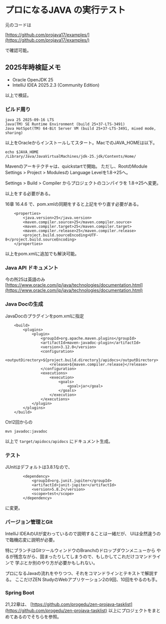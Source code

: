# プロになるJAVA の実行テスト

元のコードは

[https://github.com/projava17/examples/](https://github.com/projava17/examples/)

で確認可能。

## 2025年時検証メモ

- Oracle OpenJDK 25
- IntelliJ IDEA 2025.2.3 (Community Edition)

以上で検証。

### ビルド周り

```
java 25 2025-09-16 LTS
Java(TM) SE Runtime Environment (build 25+37-LTS-3491)
Java HotSpot(TM) 64-Bit Server VM (build 25+37-LTS-3491, mixed mode, sharing)
```

以上をOracleからインストールしてスタート。MacでのJAVA_HOMEは以下。

```
echo $JAVA_HOME
/Library/Java/JavaVirtualMachines/jdk-25.jdk/Contents/Home/
```

Mavenのアーキテクチャは、quickstartで開始。
ただし、RootのModule Settings > Project > Modulesの
Language Levelを1.8→25へ。

Settings > Build > Compiler からプロジェクトのコンパイラを
1.8→25へ変更。

以上をする必要がある。

16章 16.4.6 で、pom.xmlの同期をすると上記をやり直す必要がある。

```
    <properties>
        <java.version>25</java.version>
        <maven.compiler.source>25</maven.compiler.source>
        <maven.compiler.target>25</maven.compiler.target>
        <maven.compiler.release>25</maven.compiler.release>
        <project.build.sourceEncoding>UTF-8</project.build.sourceEncoding>
    </properties>
```

以上をpom.xmlに追加でも解決可能。

### Java API ドキュメント
今の所25は英語のみ
[https://www.oracle.com/jp/java/technologies/documentation.html](https://www.oracle.com/jp/java/technologies/documentation.html)

### Java Docの生成

JavaDocのプラグインをpom.xmlに指定

```
    <build>
        <plugins>
            <plugin>
                <groupId>org.apache.maven.plugins</groupId>
                <artifactId>maven-javadoc-plugin</artifactId>
                <version>3.12.0</version>
                <configuration>
                    <outputDirectory>${project.build.directory}/apidocs</outputDirectory>
                    <release>${maven.compiler.release}</release>
                </configuration>
                <executions>
                    <execution>
                        <goals>
                            <goal>jar</goal>
                        </goals>
                    </execution>
                </executions>
            </plugin>
        </plugins>
    </build>
```

Ctrl2回からの

```
mvn javadoc:javadoc
```

以上で `target/apidocs/apidocs` にドキュメント生成。

### テスト
JUnitはデフォルトは3.8.1なので、
```
        <dependency>
            <groupId>org.junit.jupiter</groupId>
            <artifactId>junit-jupiter</artifactId>
            <version>5.8.2</version>
            <scope>test</scope>
        </dependency>
```

に変更。

### バージョン管理とGit
IntelliJ IDEAのUIが変わっているので説明することは一緒だが、
UIは全然違うので臨機応変に説明が必要。

特にブランチはGitツールウィンドウのBranchのドロップダウンメニューから
やるが残念ながら、固まったりしてしまうので、もしかしてこれだけコマンドラインで
学ぶとか別のやり方が必要かもしれない。

プロになるJavaの流れをやりつつ、それをコマンドラインとテキストで解説する。
ここだけZEN StudyのWebアプリケーション2の9回、10回をやるのも手。

### Spring Boot

21,22章は、
[https://github.com/progedu/zen-projava-tasklist](https://github.com/progedu/zen-projava-tasklist)
以上にプロジェクトをまとめてあるのでそちらを参照。